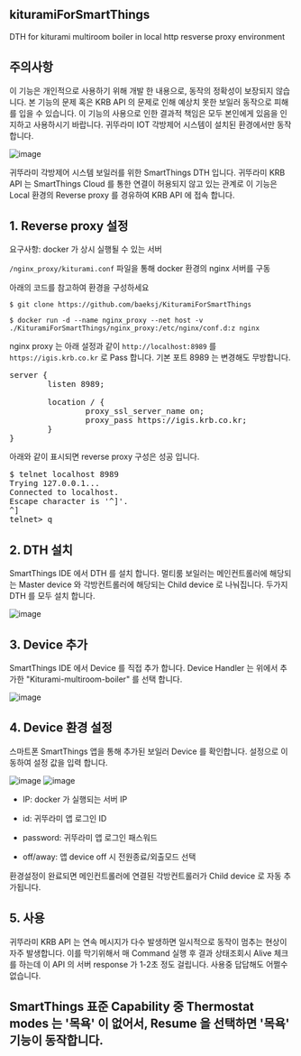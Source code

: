 ## kituramiForSmartThings
DTH for kiturami multiroom boiler in local http resverse proxy environment

## 주의사항
이 기능은 개인적으로 사용하기 위해 개발 한 내용으로, 동작의 정확성이 보장되지 않습니다.
본 기능의 문제 혹은 KRB API 의 문제로 인해 예상치 못한 보일러 동작으로 피해를 입을 수 있습니다.
이 기능의 사용으로 인한 결과적 책임은 모두 본인에게 있음을 인지하고 사용하시기 바랍니다.
귀뚜라미 IOT 각방제어 시스템이 설치된 환경에서만 동작 합니다.

![image](https://user-images.githubusercontent.com/1823785/118262354-be6e1180-b4ef-11eb-9941-a6c5ac31cd41.png)


귀뚜라미 각방제어 시스템 보일러를 위한 SmartThings DTH 입니다.
귀뚜라미 KRB API 는 SmartThings Cloud 를 통한 연결이 허용되지 않고 있는 관계로
이 기능은 Local 환경의 Reverse proxy 를 경유하여 KRB API 에 접속 합니다.


## 1. Reverse proxy 설정 
요구사항: docker 가 상시 실행될 수 있는 서버

`/nginx_proxy/kiturami.conf` 파일을 통해 docker 환경의 nginx 서버를 구동

아래의 코드를 참고하여 환경을 구성하세요

`$ git clone https://github.com/baeksj/KituramiForSmartThings`

`$ docker run -d --name nginx_proxy --net host -v ./KituramiForSmartThings/nginx_proxy:/etc/nginx/conf.d:z nginx`

nginx proxy 는 아래 설정과 같이 `http://localhost:8989` 를 `https://igis.krb.co.kr` 로 Pass 합니다.
기본 포트 8989 는 변경해도 무방합니다.

<pre>
server {
        listen 8989;

        location / {
                proxy_ssl_server_name on;
                proxy_pass https://igis.krb.co.kr;
        }
}
</pre>

아래와 같이 표시되면 reverse proxy 구성은 성공 입니다.
<pre>
$ telnet localhost 8989
Trying 127.0.0.1...
Connected to localhost.
Escape character is '^]'.
^]
telnet> q
</pre>

## 2. DTH 설치
SmartThings IDE 에서 DTH 를 설치 합니다.
멀티룸 보일러는 메인컨트롤러에 해당되는 Master device 와 각방컨트롤러에 해당되는 Child device 로 나눠집니다.
두가지 DTH 를 모두 설치 합니다.

![image](https://user-images.githubusercontent.com/1823785/118264270-68e73400-b4f2-11eb-8e9f-aef0108d5af6.png)



## 3. Device 추가
SmartThings IDE 에서 Device 를 직접 추가 합니다.
Device Handler 는 위에서 추가한 "Kiturami-multiroom-boiler" 를 선택 합니다.

![image](https://user-images.githubusercontent.com/1823785/118262385-c9c13d00-b4ef-11eb-9c5e-8fb4e174d5fb.png)



## 4. Device 환경 설정
스마트폰 SmartThings 앱을 통해 추가된 보일러 Device 를 확인합니다.
설정으로 이동하여 설정 값을 입력 합니다.

![image](https://user-images.githubusercontent.com/1823785/118262404-d0e84b00-b4ef-11eb-850d-6ea6b337cac7.png)
![image](https://user-images.githubusercontent.com/1823785/118262414-d47bd200-b4ef-11eb-908c-c21a6a05ded6.png)

- IP: docker 가 실행되는 서버 IP

- id: 귀뚜라미 앱 로그인 ID

- password: 귀뚜라미 앱 로그인 패스워드

- off/away: 앱 device off 시 전원종료/외출모드 선택

환경설정이 완료되면 메인컨트롤러에 연결된 각방컨트롤러가 Child device 로 자동 추가됩니다.

## 5. 사용
귀뚜라미 KRB API 는 연속 메시지가 다수 발생하면 일시적으로 동작이 멈추는 현상이 자주 발생합니다.
이를 막기위해서 매 Command 실행 후 결과 상태조회시 Alive 체크를 하는데 이 API 의 서버 response 가 1-2초 정도 걸립니다.
사용중 답답해도 어쩔수 없습니다.

## SmartThings 표준 Capability 중 Thermostat modes 는 '목욕' 이 없어서, Resume 을 선택하면 '목욕' 기능이 동작합니다.
